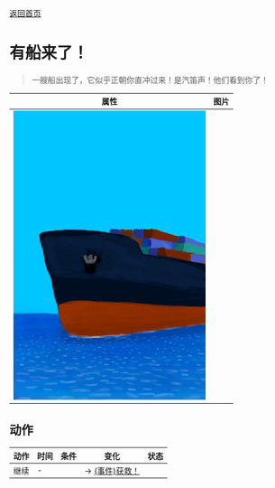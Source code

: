 [返回首页](index.md)  
# 有船来了！  
> 一艘船出现了，它似乎正朝你直冲过来！是汽笛声！他们看到你了！  
  
  属性  |   图片   
 ----  |  ----:   
   |  ![](Sprite/Ship.png)   
  
## 动作  
动作  |  时间  |  条件  |  变化  |  状态  
----  |  ----  |  ----  |  ----  |  ----  
继续  |  -  |    |  → [(事件)获救！](Event_ShipEscape.md)<br>  |    
